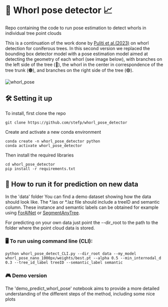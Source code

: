 # 🌲 Whorl pose detector 📈
Repo containing the code to run pose estimation to detect whorls in individual tree point clouds

This is a continuation of the work done by [Puliti et al.(2023)](https://academic.oup.com/forestry/article/96/1/37/6628789) on whorl detection for coniferous trees. In this second version we replaced the bounding box detector model with a pose estimation model aimed at detecting the geometry of each whorl (see image below), with branches on the left side of the tree (🔵), the whorl in the center in correspondence of the tree trunk (🟠), and branches on the right side of the tree (🟢). 

![whorl_pose](https://github.com/user-attachments/assets/05fb09f3-4a65-4676-81d1-43bc2f6f90d9)

## 🛠️ Setting it up
To install, first clone the repo
```
git clone https://github.com/stefp/whorl_pose_detector
```

Create and activate a new conda environment
```
conda create -n whorl_pose_detector python
conda activate whorl_pose_detector
```

Then install the required libraries
```
cd whorl_pose_detector
pip install -r requirements.txt
```


## 🚀 How to run it for prediction on new data
In the 'data' folder You can find a demo dataset showing how the data should look like. The *.las or *.laz file should include a treeID and semantic column. These instance and semantic labels can be obtained for example using [ForAINet](https://github.com/bxiang233/ForAINet) or [SegmentAnyTree](https://github.com/SmartForest-no/SegmentAnyTree). 

For predicting on your own data just point the --dir_root to the path to the folder where the point cloud data is stored. 

### 🖥️ To run using command line (CLI): 
```
python whorl_pose_detect_CLI.py --dir_root data --my_model whorl_pose_nano_1000px/weights/best.pt --alpha 0.5 --min_internodal_d 0.3 --tree_id_label treeID --semantic_label semantic  
```

### 🎮 Demo version
The 'demo_predict_whorl_pose' notebook aims to provide a more detailed understanding of the different steps of the method, including some nice plots 

